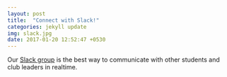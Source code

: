 ```yaml
---
layout: post
title:  "Connect with Slack!"
categories: jekyll update
img: slack.jpg
date: 2017-01-20 12:52:47 +0530
---
```

<p>Our <a href="http://gbos.slack.com">Slack group</a> is the best way to communicate with other students and club leaders in realtime.</p>
